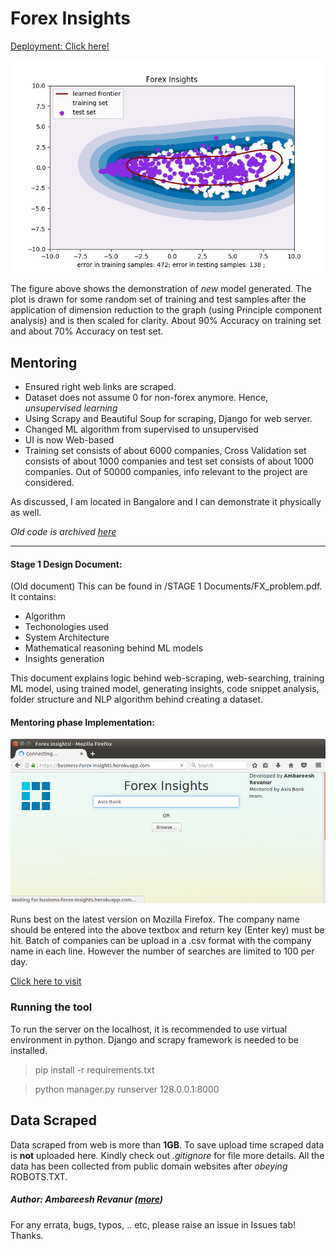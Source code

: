 # Forex Insights
 
[Deployment: Click here!](https://business-forex-insights.herokuapp.com/)

![New Model](https://github.com/revanurambareesh/forexInsights/blob/master/Stage%201%20documents/diagrams/twoDplot.png)

The figure above shows the demonstration of *new* model generated. The plot is drawn for some random set of training and test samples after the application of dimension reduction to the graph (using Principle component analysis) and is then scaled for clarity.
About 90% Accuracy on training set and about 70% Accuracy on test set.

## Mentoring

* Ensured right web links are scraped.
* Dataset does not assume 0 for non-forex anymore. Hence, *unsupervised learning*
* Using Scrapy and Beautiful Soup for scraping, Django for web server.
* Changed ML algorithm from supervised to unsupervised
* UI is now Web-based
* Training set consists of about 6000 companies, Cross Validation set consists of about 1000 companies and test set consists of about 1000 companies. Out of 50000 companies, info relevant to the project are considered.

As discussed, I am located in Bangalore and I can demonstrate it physically as well.

*Old code is archived [here](https://github.com/revanurambareesh/forexInsightsQtUI)*

-----

#### Stage 1 Design Document:
(Old document) This can be found in /STAGE 1 Documents/FX_problem.pdf.
It contains:  
* Algorithm
* Techonologies used
* System Architecture
* Mathematical reasoning behind ML models
* Insights generation

This document explains logic behind web-scraping, web-searching, training ML model, using trained model, generating insights, code snippet analysis, folder structure and NLP algorithm behind creating a dataset.

#### Mentoring phase Implementation:
![HTML UI](https://github.com/revanurambareesh/forexInsights/blob/master/Stage%201%20documents/demo/demo.png)

Runs best on the latest version on Mozilla Firefox. The company name should be entered into the above textbox and return key (Enter key) must be hit.
Batch of companies can be upload in a .csv format with the company name in each line. However the number of searches are limited to 100 per day.

[Click here to visit](https://business-forex-insights.herokuapp.com/)

### Running the tool
To run the server on the localhost, it is recommended to use virtual environment in python.
Django and scrapy framework is needed to be installed.

> pip install -r requirements.txt

> python manager.py runserver 128.0.0.1:8000

## Data Scraped

Data scraped from web is more than **1GB**. To save upload time scraped data is **not** uploaded here.
Kindly check out *.gitignore* for file more details.
All the data has been collected from public domain websites after *obeying* ROBOTS.TXT.

##### Author: **Ambareesh Revanur**  ([more](https://in.linkedin.com/in/ambareeshr))
For any errata, bugs, typos, .. etc, please raise an issue in Issues tab! Thanks.
